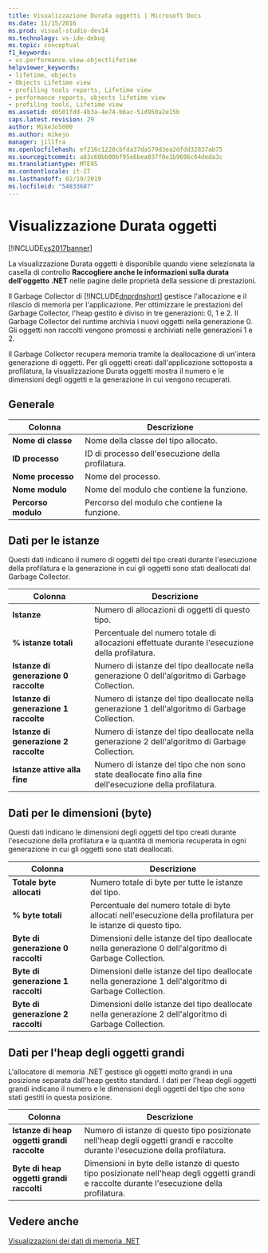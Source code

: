 ```yaml
---
title: Visualizzazione Durata oggetti | Microsoft Docs
ms.date: 11/15/2016
ms.prod: visual-studio-dev14
ms.technology: vs-ide-debug
ms.topic: conceptual
f1_keywords:
- vs.performance.view.objectlifetime
helpviewer_keywords:
- lifetime, objects
- Objects Lifetime view
- profiling tools reports, Lifetime view
- performance reports, objects lifetime view
- profiling tools, Lifetime view
ms.assetid: d0501fdd-4b3a-4e74-b6ac-51d950a2e15b
caps.latest.revision: 29
author: MikeJo5000
ms.author: mikejo
manager: jillfra
ms.openlocfilehash: ef216c1220cbfda37da579d3ea2dfdd32837ab75
ms.sourcegitcommit: a83c60bb00bf95e6bea037f0e1b9696c64deda3c
ms.translationtype: MTE95
ms.contentlocale: it-IT
ms.lasthandoff: 02/19/2019
ms.locfileid: "54833687"
---
```

# <a name="object-lifetime-view"></a>Visualizzazione Durata oggetti
[!INCLUDE[vs2017banner](../includes/vs2017banner.md)]

La visualizzazione Durata oggetti è disponibile quando viene selezionata la casella di controllo **Raccogliere anche le informazioni sulla durata dell'oggetto .NET** nelle pagine delle proprietà della sessione di prestazioni.  
  
 Il Garbage Collector di [!INCLUDE[dnprdnshort](../includes/dnprdnshort-md.md)] gestisce l'allocazione e il rilascio di memoria per l'applicazione. Per ottimizzare le prestazioni del Garbage Collector, l'heap gestito è diviso in tre generazioni: 0, 1 e 2. Il Garbage Collector del runtime archivia i nuovi oggetti nella generazione 0. Gli oggetti non raccolti vengono promossi e archiviati nelle generazioni 1 e 2.  
  
 Il Garbage Collector recupera memoria tramite la deallocazione di un'intera generazione di oggetti. Per gli oggetti creati dall'applicazione sottoposta a profilatura, la visualizzazione Durata oggetti mostra il numero e le dimensioni degli oggetti e la generazione in cui vengono recuperati.  
  
## <a name="general"></a>Generale  
  
|Colonna|Descrizione|  
|------------|-----------------|  
|**Nome di classe**|Nome della classe del tipo allocato.|  
|**ID processo**|ID di processo dell'esecuzione della profilatura.|  
|**Nome processo**|Nome del processo.|  
|**Nome modulo**|Nome del modulo che contiene la funzione.|  
|**Percorso modulo**|Percorso del modulo che contiene la funzione.|  
  
## <a name="instance-data"></a>Dati per le istanze  
 Questi dati indicano il numero di oggetti del tipo creati durante l'esecuzione della profilatura e la generazione in cui gli oggetti sono stati deallocati dal Garbage Collector.  
  
|Colonna|Descrizione|  
|------------|-----------------|  
|**Istanze**|Numero di allocazioni di oggetti di questo tipo.|  
|**% istanze totali**|Percentuale del numero totale di allocazioni effettuate durante l'esecuzione della profilatura.|  
|**Istanze di generazione 0 raccolte**|Numero di istanze del tipo deallocate nella generazione 0 dell'algoritmo di Garbage Collection.|  
|**Istanze di generazione 1 raccolte**|Numero di istanze del tipo deallocate nella generazione 1 dell'algoritmo di Garbage Collection.|  
|**Istanze di generazione 2 raccolte**|Numero di istanze del tipo deallocate nella generazione 2 dell'algoritmo di Garbage Collection.|  
|**Istanze attive alla fine**|Numero di istanze del tipo che non sono state deallocate fino alla fine dell'esecuzione della profilatura.|  
  
## <a name="size-byte-data"></a>Dati per le dimensioni (byte)  
 Questi dati indicano le dimensioni degli oggetti del tipo creati durante l'esecuzione della profilatura e la quantità di memoria recuperata in ogni generazione in cui gli oggetti sono stati deallocati.  
  
|Colonna|Descrizione|  
|------------|-----------------|  
|**Totale byte allocati**|Numero totale di byte per tutte le istanze del tipo.|  
|**% byte totali**|Percentuale del numero totale di byte allocati nell'esecuzione della profilatura per le istanze di questo tipo.|  
|**Byte di generazione 0 raccolti**|Dimensioni delle istanze del tipo deallocate nella generazione 0 dell'algoritmo di Garbage Collection.|  
|**Byte di generazione 1 raccolti**|Dimensioni delle istanze del tipo deallocate nella generazione 1 dell'algoritmo di Garbage Collection.|  
|**Byte di generazione 2 raccolti**|Dimensioni delle istanze del tipo deallocate nella generazione 2 dell'algoritmo di Garbage Collection.|  
  
## <a name="large-object-heap-data"></a>Dati per l'heap degli oggetti grandi  
 L'allocatore di memoria .NET gestisce gli oggetti molto grandi in una posizione separata dall'heap gestito standard. I dati per l'heap degli oggetti grandi indicano il numero e le dimensioni degli oggetti del tipo che sono stati gestiti in questa posizione.  
  
|Colonna|Descrizione|  
|------------|-----------------|  
|**Istanze di heap oggetti grandi raccolte**|Numero di istanze di questo tipo posizionate nell'heap degli oggetti grandi e raccolte durante l'esecuzione della profilatura.|  
|**Byte di heap oggetti grandi raccolti**|Dimensioni in byte delle istanze di questo tipo posizionate nell'heap degli oggetti grandi e raccolte durante l'esecuzione della profilatura.|  
  
## <a name="see-also"></a>Vedere anche  
 [Visualizzazioni dei dati di memoria .NET](../profiling/dotnet-memory-data-views.md)
